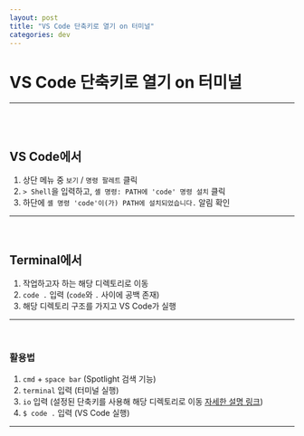 ```yaml
---
layout: post
title: "VS Code 단축키로 열기 on 터미널"
categories: dev
---
```


# VS Code 단축키로 열기 on 터미널

------

<br>

<br>

## VS Code에서

1. 상단 메뉴 중 `보기` / `명령 팔레트` 클릭
2. `> Shell`을 입력하고, `셸 명령: PATH에 'code' 명령 설치` 클릭
3. 하단에 `셸 명령 'code'이(가) PATH에 설치되었습니다.` 알림 확인

------

<br>

## Terminal에서

1. 작업하고자 하는 해당 디렉토리로 이동
2. `code .` 입력 (`code`와 `.` 사이에 공백 존재)
3. 해당 디렉토리 구조를 가지고 VS Code가 실행

------

<br>

### 활용법

1. `cmd` + `space bar` (Spotlight 검색 기능)
2. `terminal` 입력 (터미널 실행)
3. `io` 입력 (설정된 단축키를 사용해 해당 디렉토리로 이동 [자세한 설명 링크](https://dubbsong.github.io/dev/2018/04/18/dev-terminal-shortcut/))
4. `$ code .` 입력 (VS Code 실행)

------

<br>